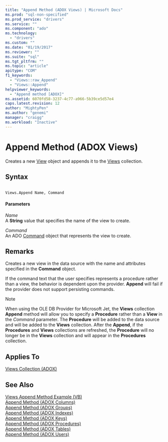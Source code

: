 ```yaml
---
title: "Append Method (ADOX Views) | Microsoft Docs"
ms.prod: "sql-non-specified"
ms.prod_service: "drivers"
ms.service: ""
ms.component: "ado"
ms.technology:
  - "drivers"
ms.custom: ""
ms.date: "01/19/2017"
ms.reviewer: ""
ms.suite: "sql"
ms.tgt_pltfrm: ""
ms.topic: "article"
apitype: "COM"
f1_keywords: 
  - "Views::raw_Append"
  - "Views::Append"
helpviewer_keywords: 
  - "Append method [ADOX]"
ms.assetid: 6070fd58-3237-4c77-a966-5b39ce5d57e4
caps.latest.revision: 12
author: "MightyPen"
ms.author: "genemi"
manager: "craigg"
ms.workload: "Inactive"
---
```

# Append Method (ADOX Views)
Creates a new [View](../../../ado/reference/adox-api/view-object-adox.md) object and appends it to the [Views](../../../ado/reference/adox-api/views-collection-adox.md) collection.  
  
## Syntax  
  
```  
  
Views.Append Name, Command  
```  
  
#### Parameters  
 *Name*  
 A **String** value that specifies the name of the view to create.  
  
 *Command*  
 An ADO [Command](../../../ado/reference/ado-api/command-object-ado.md) object that represents the view to create.  
  
## Remarks  
 Creates a new view in the data source with the name and attributes specified in the **Command** object.  
  
 If the command text that the user specifies represents a procedure rather than a view, the behavior is dependent upon the provider. **Append** will fail if the provider does not support persisting commands.  
  
> [!NOTE]
>  When using the OLE DB Provider for Microsoft Jet, the **Views** collection **Append** method will allow you to specify a **Procedure** rather than a **View** in the *Command* parameter. The **Procedure** will be added to the data source and will be added to the **Views** collection. After the **Append**, if the **Procedures** and **Views** collections are refreshed, the **Procedure** will no longer be in the **Views** collection and will appear in the **Procedures** collection.  
  
## Applies To  
 [Views Collection (ADOX)](../../../ado/reference/adox-api/views-collection-adox.md)  
  
## See Also  
 [Views Append Method Example (VB)](../../../ado/reference/adox-api/views-append-method-example-vb.md)   
 [Append Method (ADOX Columns)](../../../ado/reference/adox-api/append-method-adox-columns.md)   
 [Append Method (ADOX Groups)](../../../ado/reference/adox-api/append-method-adox-groups.md)   
 [Append Method (ADOX Indexes)](../../../ado/reference/adox-api/append-method-adox-indexes.md)   
 [Append Method (ADOX Keys)](../../../ado/reference/adox-api/append-method-adox-keys.md)   
 [Append Method (ADOX Procedures)](../../../ado/reference/adox-api/append-method-adox-procedures.md)   
 [Append Method (ADOX Tables)](../../../ado/reference/adox-api/append-method-adox-tables.md)   
 [Append Method (ADOX Users)](../../../ado/reference/adox-api/append-method-adox-users.md)
